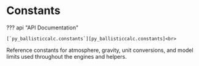 # Constants

??? api "API Documentation"

    [`py_ballisticcalc.constants`][py_ballisticcalc.constants]<br>

Reference constants for atmosphere, gravity, unit conversions, and model limits used throughout the engines and helpers.

